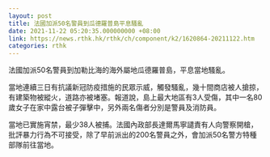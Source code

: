```yaml
---
layout: post
title: 法國加派50名警員到瓜德羅普島平息騷亂
date: 2021-11-22 05:20:35.000000000 +08:00
link: https://news.rthk.hk/rthk/ch/component/k2/1620864-20211122.htm
categories: rthk
---
```


法國加派50名警員到加勒比海的海外屬地瓜德羅普島，平息當地騷亂。

當地連續三日有抗議新冠防疫措施的民眾示威，觸發騷亂，幾十間商店被人搶掠，有建築物被縱火，道路亦被堵塞。報道說，島上最大地區有3人受傷，其中一名80歲女子在家中露台被子彈擊中，另外兩名傷者分別是警員及消防員。

當地已實施宵禁，最少38人被捕。法國內政部長達爾馬寧譴責有人向警察開槍，批評暴力行為不可接受，除了早前派出的200名警員之外，會加派50名警方特種部隊前往當地。
